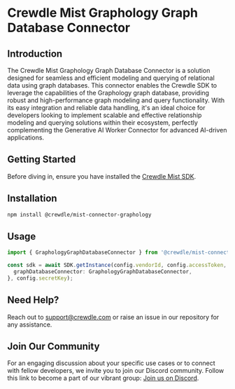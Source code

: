 # Crewdle Mist Graphology Graph Database Connector

## Introduction

The Crewdle Mist Graphology Graph Database Connector is a solution designed for seamless and efficient modeling and querying of relational data using graph databases. This connector enables the Crewdle SDK to leverage the capabilities of the Graphology graph database, providing robust and high-performance graph modeling and query functionality. With its easy integration and reliable data handling, it's an ideal choice for developers looking to implement scalable and effective relationship modeling and querying solutions within their ecosystem, perfectly complementing the Generative AI Worker Connector for advanced AI-driven applications.

## Getting Started

Before diving in, ensure you have installed the [Crewdle Mist SDK](https://www.npmjs.com/package/@crewdle/web-sdk).

## Installation

```bash
npm install @crewdle/mist-connector-graphology
```

## Usage

```TypeScript
import { GraphologyGraphDatabaseConnector } from '@crewdle/mist-connector-graphology';

const sdk = await SDK.getInstance(config.vendorId, config.accessToken, {
  graphDatabaseConnector: GraphologyGraphDatabaseConnector,
}, config.secretKey);
```

## Need Help?

Reach out to support@crewdle.com or raise an issue in our repository for any assistance.

## Join Our Community

For an engaging discussion about your specific use cases or to connect with fellow developers, we invite you to join our Discord community. Follow this link to become a part of our vibrant group: [Join us on Discord](https://discord.gg/XJ3scBYX).
